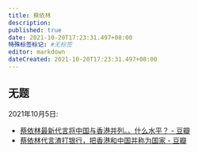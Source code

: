 ```yaml
---
title: 蔡依林
description:
published: true
date: 2021-10-20T17:23:31.497+08:00
特殊标签标记: #无标签
editor: markdown
dateCreated: 2021-10-20T17:23:31.497+08:00
---
```


## 无题

2021年10月5日:

+ [蔡依林最新代言将中国与香港并列。。什么水平？ - 豆瓣](https://web.archive.org/web/20211020074915/https://www.douban.com/group/topic/248867079/)
+ [蔡依林代言渣打银行，把香港和中国并称为国家 - 豆瓣](https://web.archive.org/web/20211020075046/https://www.douban.com/group/topic/248920513/)
